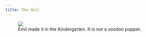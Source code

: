 ```yaml
---
title: The doll
---
```

<figure>
<img src="/img/emil-drawing/IMG_1630D.jpg">
<figcaption>Emil made it in the Kindergarten. It is not a voodoo puppet.</figcaption>
</figure>